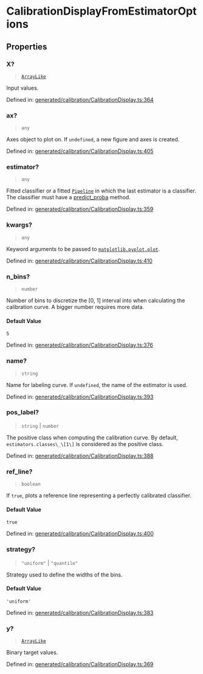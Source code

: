 # CalibrationDisplayFromEstimatorOptions

## Properties

### X?

> [`ArrayLike`](../types/ArrayLike.md)

Input values.

Defined in:  [generated/calibration/CalibrationDisplay.ts:364](https://github.com/transitive-bullshit/scikit-learn-ts/blob/92ab806/packages/sklearn/src/generated/calibration/CalibrationDisplay.ts#L364)

### ax?

> `any`

Axes object to plot on. If `undefined`, a new figure and axes is created.

Defined in:  [generated/calibration/CalibrationDisplay.ts:405](https://github.com/transitive-bullshit/scikit-learn-ts/blob/92ab806/packages/sklearn/src/generated/calibration/CalibrationDisplay.ts#L405)

### estimator?

> `any`

Fitted classifier or a fitted [`Pipeline`](sklearn.pipeline.Pipeline.html#sklearn.pipeline.Pipeline "sklearn.pipeline.Pipeline") in which the last estimator is a classifier. The classifier must have a [predict\_proba](../../glossary.html#term-predict_proba) method.

Defined in:  [generated/calibration/CalibrationDisplay.ts:359](https://github.com/transitive-bullshit/scikit-learn-ts/blob/92ab806/packages/sklearn/src/generated/calibration/CalibrationDisplay.ts#L359)

### kwargs?

> `any`

Keyword arguments to be passed to [`matplotlib.pyplot.plot`](https://matplotlib.org/stable/api/_as_gen/matplotlib.pyplot.plot.html#matplotlib.pyplot.plot "(in Matplotlib v3.7.1)").

Defined in:  [generated/calibration/CalibrationDisplay.ts:410](https://github.com/transitive-bullshit/scikit-learn-ts/blob/92ab806/packages/sklearn/src/generated/calibration/CalibrationDisplay.ts#L410)

### n\_bins?

> `number`

Number of bins to discretize the \[0, 1\] interval into when calculating the calibration curve. A bigger number requires more data.

#### Default Value

`5`

Defined in:  [generated/calibration/CalibrationDisplay.ts:376](https://github.com/transitive-bullshit/scikit-learn-ts/blob/92ab806/packages/sklearn/src/generated/calibration/CalibrationDisplay.ts#L376)

### name?

> `string`

Name for labeling curve. If `undefined`, the name of the estimator is used.

Defined in:  [generated/calibration/CalibrationDisplay.ts:393](https://github.com/transitive-bullshit/scikit-learn-ts/blob/92ab806/packages/sklearn/src/generated/calibration/CalibrationDisplay.ts#L393)

### pos\_label?

> `string` \| `number`

The positive class when computing the calibration curve. By default, `estimators.classes\_\[1\]` is considered as the positive class.

Defined in:  [generated/calibration/CalibrationDisplay.ts:388](https://github.com/transitive-bullshit/scikit-learn-ts/blob/92ab806/packages/sklearn/src/generated/calibration/CalibrationDisplay.ts#L388)

### ref\_line?

> `boolean`

If `true`, plots a reference line representing a perfectly calibrated classifier.

#### Default Value

`true`

Defined in:  [generated/calibration/CalibrationDisplay.ts:400](https://github.com/transitive-bullshit/scikit-learn-ts/blob/92ab806/packages/sklearn/src/generated/calibration/CalibrationDisplay.ts#L400)

### strategy?

> `"uniform"` \| `"quantile"`

Strategy used to define the widths of the bins.

#### Default Value

`'uniform'`

Defined in:  [generated/calibration/CalibrationDisplay.ts:383](https://github.com/transitive-bullshit/scikit-learn-ts/blob/92ab806/packages/sklearn/src/generated/calibration/CalibrationDisplay.ts#L383)

### y?

> [`ArrayLike`](../types/ArrayLike.md)

Binary target values.

Defined in:  [generated/calibration/CalibrationDisplay.ts:369](https://github.com/transitive-bullshit/scikit-learn-ts/blob/92ab806/packages/sklearn/src/generated/calibration/CalibrationDisplay.ts#L369)
